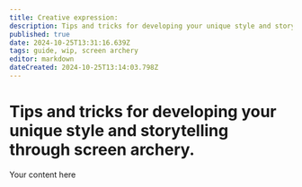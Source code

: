 ```yaml
---
title: Creative expression: 
description: Tips and tricks for developing your unique style and storytelling through screen archery.
published: true
date: 2024-10-25T13:31:16.639Z
tags: guide, wip, screen archery
editor: markdown
dateCreated: 2024-10-25T13:14:03.798Z
---
```


# Tips and tricks for developing your unique style and storytelling through screen archery.
Your content here